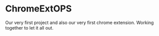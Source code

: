 # ChromeExtOPS
Our very first project and also our very first chrome extension. Working together to let it all out.
